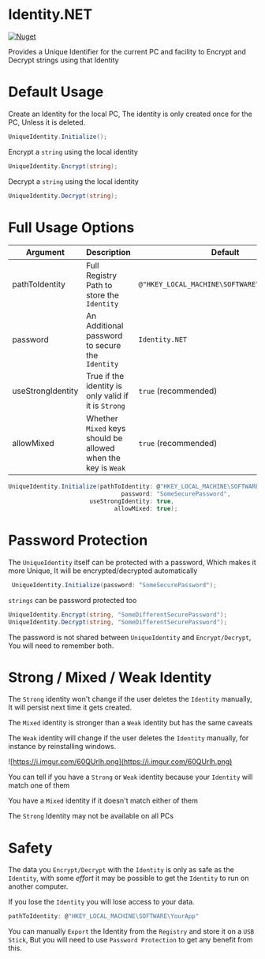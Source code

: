 # Identity.NET

[![Nuget](https://img.shields.io/nuget/v/Identity.NET)](https://www.nuget.org/packages/Identity.NET/)

Provides a Unique Identifier for the current PC and facility to Encrypt and Decrypt strings using that Identity


# Default Usage

Create an Identity for the local PC, The identity is only created once for the PC, Unless it is deleted.

```cs
UniqueIdentity.Initialize();
```

Encrypt a `string` using the local identity
```cs
UniqueIdentity.Encrypt(string);
```

Decrypt a `string` using the local identity
```cs
UniqueIdentity.Decrypt(string);
```

# Full Usage Options

| Argument  | Description   | Default |
| --------- | -----------   | ------- |
| pathToIdentity | Full Registry Path to store the `Identity` | `@"HKEY_LOCAL_MACHINE\SOFTWARE\Identity.NET"`
| password | An Additional password to secure the `Identity` | `Identity.NET`|
| useStrongIdentity | True if the identity is only valid if it is `Strong` | `true` (recommended)
| allowMixed | Whether `Mixed` keys should be allowed when the key is `Weak` | `true` (recommended)

```cs
UniqueIdentity.Initialize(pathToIdentity: @"HKEY_LOCAL_MACHINE\SOFTWARE\YourApp", 
                                password: "SomeSecurePassword", 
                       useStrongIdentity: true, 
                              allowMixed: true);
```


# Password Protection

The `UniqueIdentity` itself can be protected with a password, Which makes it more Unique, It will be encrypted/decrypted automatically

```cs
 UniqueIdentity.Initialize(password: "SomeSecurePassword");
```

`strings` can be password protected too

```cs
UniqueIdentity.Encrypt(string, "SomeDifferentSecurePassword");
UniqueIdentity.Decrypt(string, "SomeDifferentSecurePassword");
```

The password is not shared between `UniqueIdentity` and `Encrypt/Decrypt`, You will need to remember both.


# Strong / Mixed / Weak Identity

The `Strong` identity won't change if the user deletes the `Identity` manually, It will persist next time it gets created.

The `Mixed` identity is stronger than a `Weak` identity but has the same caveats

The `Weak` identity will change if the user deletes the `Identity` manually, for instance by reinstalling windows.

![https://i.imgur.com/60QUrlh.png](https://i.imgur.com/60QUrlh.png)

You can tell if you have a `Strong` or `Weak` identity because your `Identity` will match one of them

You have a `Mixed` identity if it doesn't match either of them

The `Strong` Identity may not be available on all PCs


# Safety

The data you `Encrypt/Decrypt` with the `Identity` is only as safe as the `Identity`, with some _effort_ it may be possible to get the `Identity` to run on another computer.

If you lose the `Identity` you will lose access to your data.

```cs
pathToIdentity: @"HKEY_LOCAL_MACHINE\SOFTWARE\YourApp"
```

You can manually `Export` the Identity from the `Registry` and store it on a `USB Stick`, But you will need to use `Password Protection` to get any benefit from this.
